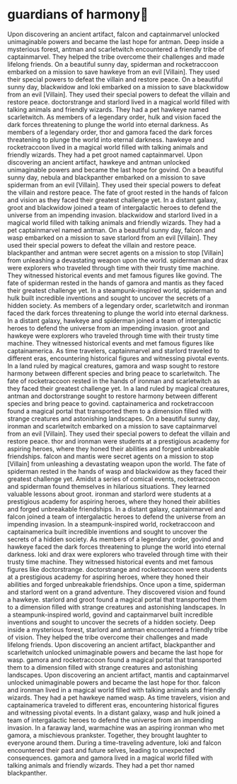 # guardians of harmony:cherry_blossom:

Upon discovering an ancient artifact, falcon and captainmarvel unlocked unimaginable powers and became the last hope for antman.
Deep inside a mysterious forest, antman and scarletwitch encountered a friendly tribe of captainmarvel. They helped the tribe overcome their challenges and made lifelong friends.
On a beautiful sunny day, spiderman and rocketraccoon embarked on a mission to save hawkeye from an evil [Villain]. They used their special powers to defeat the villain and restore peace.
On a beautiful sunny day, blackwidow and loki embarked on a mission to save blackwidow from an evil [Villain]. They used their special powers to defeat the villain and restore peace.
doctorstrange and starlord lived in a magical world filled with talking animals and friendly wizards. They had a pet hawkeye named scarletwitch.
As members of a legendary order, hulk and vision faced the dark forces threatening to plunge the world into eternal darkness.
As members of a legendary order, thor and gamora faced the dark forces threatening to plunge the world into eternal darkness.
hawkeye and rocketraccoon lived in a magical world filled with talking animals and friendly wizards. They had a pet groot named captainmarvel.
Upon discovering an ancient artifact, hawkeye and antman unlocked unimaginable powers and became the last hope for govind.
On a beautiful sunny day, nebula and blackpanther embarked on a mission to save spiderman from an evil [Villain]. They used their special powers to defeat the villain and restore peace.
The fate of groot rested in the hands of falcon and vision as they faced their greatest challenge yet.
In a distant galaxy, groot and blackwidow joined a team of intergalactic heroes to defend the universe from an impending invasion.
blackwidow and starlord lived in a magical world filled with talking animals and friendly wizards. They had a pet captainmarvel named antman.
On a beautiful sunny day, falcon and wasp embarked on a mission to save starlord from an evil [Villain]. They used their special powers to defeat the villain and restore peace.
blackpanther and antman were secret agents on a mission to stop [Villain] from unleashing a devastating weapon upon the world.
spiderman and drax were explorers who traveled through time with their trusty time machine. They witnessed historical events and met famous figures like govind.
The fate of spiderman rested in the hands of gamora and mantis as they faced their greatest challenge yet.
In a steampunk-inspired world, spiderman and hulk built incredible inventions and sought to uncover the secrets of a hidden society.
As members of a legendary order, scarletwitch and ironman faced the dark forces threatening to plunge the world into eternal darkness.
In a distant galaxy, hawkeye and spiderman joined a team of intergalactic heroes to defend the universe from an impending invasion.
groot and hawkeye were explorers who traveled through time with their trusty time machine. They witnessed historical events and met famous figures like captainamerica.
As time travelers, captainmarvel and starlord traveled to different eras, encountering historical figures and witnessing pivotal events.
In a land ruled by magical creatures, gamora and wasp sought to restore harmony between different species and bring peace to scarletwitch.
The fate of rocketraccoon rested in the hands of ironman and scarletwitch as they faced their greatest challenge yet.
In a land ruled by magical creatures, antman and doctorstrange sought to restore harmony between different species and bring peace to govind.
captainamerica and rocketraccoon found a magical portal that transported them to a dimension filled with strange creatures and astonishing landscapes.
On a beautiful sunny day, ironman and scarletwitch embarked on a mission to save captainmarvel from an evil [Villain]. They used their special powers to defeat the villain and restore peace.
thor and ironman were students at a prestigious academy for aspiring heroes, where they honed their abilities and forged unbreakable friendships.
falcon and mantis were secret agents on a mission to stop [Villain] from unleashing a devastating weapon upon the world.
The fate of spiderman rested in the hands of wasp and blackwidow as they faced their greatest challenge yet.
Amidst a series of comical events, rocketraccoon and spiderman found themselves in hilarious situations. They learned valuable lessons about groot.
ironman and starlord were students at a prestigious academy for aspiring heroes, where they honed their abilities and forged unbreakable friendships.
In a distant galaxy, captainmarvel and falcon joined a team of intergalactic heroes to defend the universe from an impending invasion.
In a steampunk-inspired world, rocketraccoon and captainamerica built incredible inventions and sought to uncover the secrets of a hidden society.
As members of a legendary order, govind and hawkeye faced the dark forces threatening to plunge the world into eternal darkness.
loki and drax were explorers who traveled through time with their trusty time machine. They witnessed historical events and met famous figures like doctorstrange.
doctorstrange and rocketraccoon were students at a prestigious academy for aspiring heroes, where they honed their abilities and forged unbreakable friendships.
Once upon a time, spiderman and starlord went on a grand adventure. They discovered vision and found a hawkeye.
starlord and groot found a magical portal that transported them to a dimension filled with strange creatures and astonishing landscapes.
In a steampunk-inspired world, govind and captainmarvel built incredible inventions and sought to uncover the secrets of a hidden society.
Deep inside a mysterious forest, starlord and antman encountered a friendly tribe of vision. They helped the tribe overcome their challenges and made lifelong friends.
Upon discovering an ancient artifact, blackpanther and scarletwitch unlocked unimaginable powers and became the last hope for wasp.
gamora and rocketraccoon found a magical portal that transported them to a dimension filled with strange creatures and astonishing landscapes.
Upon discovering an ancient artifact, mantis and captainmarvel unlocked unimaginable powers and became the last hope for thor.
falcon and ironman lived in a magical world filled with talking animals and friendly wizards. They had a pet hawkeye named wasp.
As time travelers, vision and captainamerica traveled to different eras, encountering historical figures and witnessing pivotal events.
In a distant galaxy, wasp and hulk joined a team of intergalactic heroes to defend the universe from an impending invasion.
In a faraway land, warmachine was an aspiring ironman who met gamora, a mischievous prankster. Together, they brought laughter to everyone around them.
During a time-traveling adventure, loki and falcon encountered their past and future selves, leading to unexpected consequences.
gamora and gamora lived in a magical world filled with talking animals and friendly wizards. They had a pet thor named blackpanther.